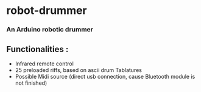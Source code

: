 # robot-drummer
### An Arduino robotic drummer

## Functionalities : 
* Infrared remote control
* 25 preloaded riffs, based on ascii drum Tablatures
* Possible Midi source (direct usb connection, cause Bluetooth module is not finished)
